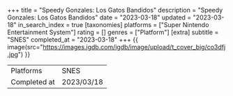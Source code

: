 +++
title = "Speedy Gonzales: Los Gatos Bandidos"
description = "Speedy Gonzales: Los Gatos Bandidos"
date = "2023-03-18"
updated = "2023-03-18"
in_search_index = true
[taxonomies]
platforms = ["Super Nintendo Entertainment System"]
rating = []
genres = ["Platform"]
[extra]
subtitle = "SNES"
completed_at = "2023-03-18"
+++
{{ image(src="https://images.igdb.com/igdb/image/upload/t_cover_big/co3dfj.jpg") }}

|              |            |
| ------------ | ---------- |
| Platforms    | SNES |
| Completed at | 2023/03/18 |


